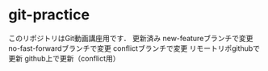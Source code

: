 # git-practice
このリポジトリはGit動画講座用です．
更新済み
new-featureブランチで変更
no-fast-forwardブランチで変更
conflictブランチで変更
リモートリポgithubで更新
github上で更新（conflict用）
